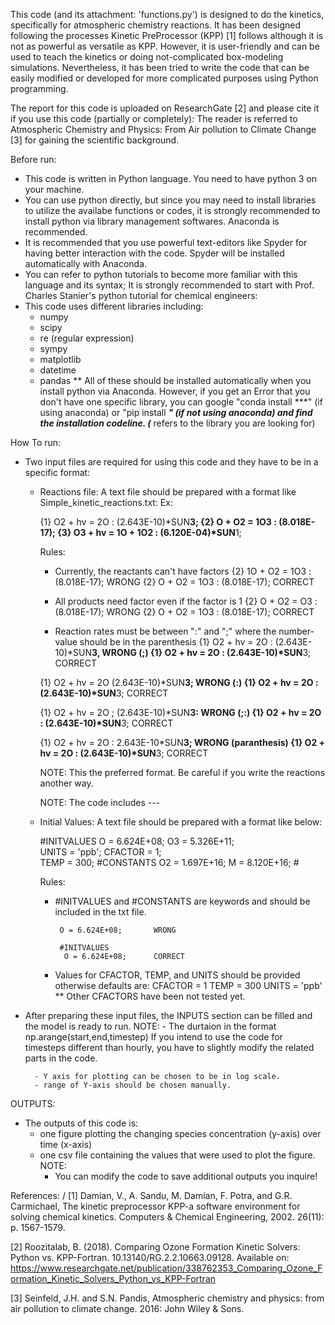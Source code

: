 This code (and its attachment: 'functions.py') is designed to do the kinetics, specifically for atmospheric chemistry reactions. 
It has been designed following the processes Kinetic PreProcessor (KPP) [1] follows although
it is not as powerful as versatile as KPP. However, it is user-friendly and can be used 
to teach the kinetics or doing not-complicated box-modeling simulations. Nevertheless,
it has been tried to write the code that can be easily modified or developed for more 
complicated purposes using Python programming.


The report for this code is uploaded on ResearchGate [2] and please cite it if you use this code (partially or completely):
The reader is referred to Atmospheric Chemistry and Physics: From Air pollution to Climate Change [3] for gaining the scientific background.

Before run:

- This code is written in Python language. You need to have python 3 on your machine. 
- You can use python directly, but since you may need to install libraries to utilize the availabe functions or codes, it is strongly     recommended to install python via library management softwares. Anaconda is recommended. 
- It is recommended that you use powerful text-editors like Spyder for having better 
  interaction with the code. Spyder will be installed automatically with Anaconda.
- You can refer to python tutorials to become more familiar with this language and its syntax; It is strongly recommended to start with   Prof. Charles Stanier's python tutorial for chemical engineers:
- This code uses different libraries including:
    - numpy
    - scipy
    - re (regular expression)
    - sympy
    - matplotlib
    - datetime
    - pandas
 ** All of these should be installed automatically when you install python via Anaconda. However, if you get an Error that you don't have one specific library, you can google "conda install ***" (if using anaconda) or "pip install ***" (if not using anaconda) and find the installation codeline. (*** refers to the library you are looking for)
 
 
 
How To run:
    
- Two input files are required for using this code and they have to be in a specific format:
    - Reactions file: A text file should be prepared with a format like Simple_kinetic_reactions.txt:
        Ex:
        
        {1}  O2   + hv = 2O		: (2.643E-10)*SUN**3;
        {2}  O    + O2 = 1O3		: (8.018E-17);
        {3}  O3   + hv = 1O   + 1O2 	: (6.120E-04)*SUN**1;        
        
        Rules:
        - Currently, the reactants can't have factors
         {2}  1O    + O2 = 1O3		: (8.018E-17);  WRONG
         {2}  O    + O2 = 1O3		: (8.018E-17); CORRECT

        - All products need factor even if the factor is 1
         {2}  O    + O2 = O3		: (8.018E-17); WRONG
         {2}  O    + O2 = 1O3		: (8.018E-17); CORRECT
         
        - Reaction rates must be between ":" and ";" where the number-value should be in the parenthesis
         {1}  O2   + hv = 2O		: (2.643E-10)*SUN**3,   WRONG (;)
         {1}  O2   + hv = 2O		: (2.643E-10)*SUN**3;   CORRECT
         
         {1}  O2   + hv = 2O		 (2.643E-10)*SUN**3;    WRONG (:)
         {1}  O2   + hv = 2O		: (2.643E-10)*SUN**3;   CORRECT
         
         {1}  O2   + hv = 2O		; (2.643E-10)*SUN**3:   WRONG (;:)
         {1}  O2   + hv = 2O		: (2.643E-10)*SUN**3;   CORRECT
         
         {1}  O2   + hv = 2O		: 2.643E-10*SUN**3;     WRONG (paranthesis)
         {1}  O2   + hv = 2O		: (2.643E-10)*SUN**3;   CORRECT
         
         
         NOTE: This the preferred format. Be careful if you write the reactions another way.
         
         NOTE: The code includes ---
         
      

    - Initial Values: A text file should be prepared with a format like below:
        

        #INITVALUES
           O = 6.624E+08;
           O3 = 5.326E+11;  
           UNITS = 'ppb';
           CFACTOR = 1;   
           TEMP = 300;
        #CONSTANTS
        	O2 = 1.697E+16;
        	M = 8.120E+16;
        	#
            
        Rules:
        - #INITVALUES and #CONSTANTS are keywords and should be included in the txt file.
                                
               O = 6.624E+08;       WRONG
        
               #INITVALUES
                O = 6.624E+08;      CORRECT
                
                
        - Values for CFACTOR, TEMP, and UNITS should be provided otherwise defaults are:
            CFACTOR = 1
            TEMP = 300
            UNITS = 'ppb'
         ** Other CFACTORS have been not tested yet.  


- After preparing these input files, the INPUTS section can be filled and the model is ready to run.
    NOTE:
        - The durtaion in the format np.arange(start,end,timestep)
          If you intend to use the code for timesteps different than hourly, you have to 
          slightly modify the related parts in the code.
          
        - Y axis for plotting can be chosen to be in log scale.
        - range of Y-axis should be chosen manually.

OUTPUTS:

- The outputs of this code is:
    - one figure plotting the changing species concentration (y-axis) over time (x-axis)
    - one csv file containing the values that were used to plot the figure.
    NOTE:
        - You can modify the code to save additional outputs you inquire!
        
References: /
[1] Damian, V., A. Sandu, M. Damian, F. Potra, and G.R. Carmichael, The kinetic preprocessor KPP-a software environment for solving chemical kinetics. Computers & Chemical Engineering, 2002. 26(11): p. 1567-1579.

[2] Roozitalab, B. (2018). Comparing Ozone Formation Kinetic Solvers: Python vs. KPP-Fortran. 10.13140/RG.2.2.10663.09128. Available on: https://www.researchgate.net/publication/338762353_Comparing_Ozone_Formation_Kinetic_Solvers_Python_vs_KPP-Fortran

[3] Seinfeld, J.H. and S.N. Pandis, Atmospheric chemistry and physics: from air pollution to climate change. 2016: John Wiley & Sons.
